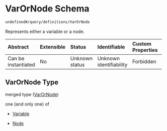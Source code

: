 # VarOrNode Schema

```txt
undefined#/query/definitions/VarOrNode
```

Represents either a variable or a node.

| Abstract            | Extensible | Status         | Identifiable            | Custom Properties | Additional Properties | Access Restrictions | Defined In                                                                     |
| :------------------ | :--------- | :------------- | :---------------------- | :---------------- | :-------------------- | :------------------ | :----------------------------------------------------------------------------- |
| Can be instantiated | No         | Unknown status | Unknown identifiability | Forbidden         | Allowed               | none                | [okp4-cognitarium.json\*](schema/okp4-cognitarium.json "open original schema") |

## VarOrNode Type

merged type ([VarOrNode](okp4-cognitarium-querymsg-definitions-varornode.md))

one (and only one) of

* [Variable](okp4-cognitarium-querymsg-definitions-varornode-oneof-variable.md "check type definition")

* [Node](okp4-cognitarium-querymsg-definitions-varornode-oneof-node.md "check type definition")
